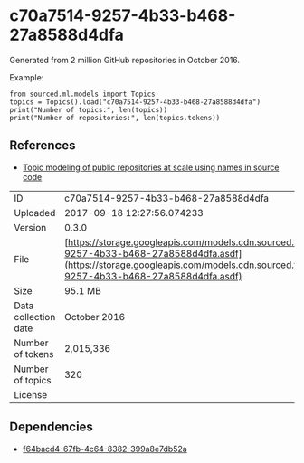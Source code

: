 # c70a7514-9257-4b33-b468-27a8588d4dfa

Generated from 2 million GitHub repositories in October 2016.

Example:

```text
from sourced.ml.models import Topics
topics = Topics().load("c70a7514-9257-4b33-b468-27a8588d4dfa")
print("Number of topics:", len(topics))
print("Number of repositories:", len(topics.tokens))
```

## References

* [Topic modeling of public repositories at scale using names in source code](https://arxiv.org/abs/1704.00135)

|  |  |
| :--- | :--- |
| ID | c70a7514-9257-4b33-b468-27a8588d4dfa |
| Uploaded | 2017-09-18 12:27:56.074233 |
| Version | 0.3.0 |
| File | [https://storage.googleapis.com/models.cdn.sourced.tech/models%2Ftopics%2Fc70a7514-9257-4b33-b468-27a8588d4dfa.asdf](https://storage.googleapis.com/models.cdn.sourced.tech/models%2Ftopics%2Fc70a7514-9257-4b33-b468-27a8588d4dfa.asdf) |
| Size | 95.1 MB |
| Data collection date | October 2016 |
| Number of tokens | 2,015,336 |
| Number of topics | 320 |
| License |  |

## Dependencies

* [f64bacd4-67fb-4c64-8382-399a8e7db52a](../docfreq/f64bacd4-67fb-4c64-8382-399a8e7db52a.md)


